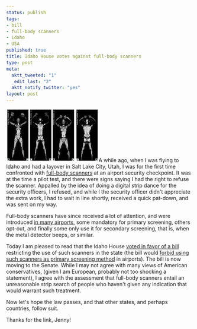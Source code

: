 ```yaml
--- 
status: publish
tags: 
- bill
- full-body scanners
- idaho
- USA
published: true
title: Idaho House votes against full-body scanners
type: post
meta: 
  aktt_tweeted: "1"
  _edit_last: "2"
  aktt_notify_twitter: "yes"
layout: post
---
```

<a href="http://en.wikipedia.org/wiki/File:Mmw_large.jpg"><img src="/media/wp/2010/03/millimeter-wave-scanner.jpg" alt="" title="Millimeter Wave Scanner" width="250" height="145" class="alignright size-full wp-image-2643" /></a>A while ago, when I was flying to Idaho and had a layover in Salt Lake City, Utah, I was for the first time confronted with <a href="http://en.wikipedia.org/wiki/Millimeter_wave_scanner">full-body scanners</a> at an airport security checkpoint. It was at the time a pilot test, and there were signs saying I had the right to refuse the scanner. Appalled by the idea of doing a digital strip dance for the security officers, I refused, and while I the security officer didn't appreciate the extra work, I had to wait in line shortly, received a quick pat-down, and was sent on my way.

Full-body scanners have since received a lot of attention, and were introduced <a href="http://www.nowpublic.com/world/list-us-airports-full-body-scanners-2547541.html">in many airports</a>, some mandatory for primary screening, others opt-out, and finally some only use it for secondary screening, that is, when the metal detector beeps, or similar.

Today I am pleased to read that the Idaho House <a href="http://www.spokesman.com/blogs/boise/2010/mar/18/house-votes-against-full-body-scanners/">voted in favor of a bill</a> restricting the use of such scanners in the state (the bill would <a href="http://www.spokesman.com/blogs/hbo/2010/mar/13/hart-just-say-no-full-body-scanners/">forbid using such scanners as primary screening method</a> in airports). The bill is now moving to the Senate. While I may not agree with many views of American conservatives, (given I am European, probably not too shocking a statement), I agree with the assessment that full-body scanners entail an unreasonable strip search of people who haven't given any indication that would warrant such treatment.

Now let's hope the law passes, and that other states, and perhaps countries, follow suit.

<span class="credits">Thanks for the link, Jenny!</span>
